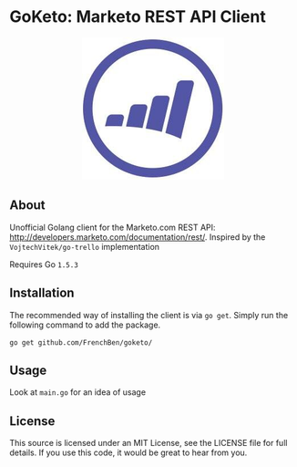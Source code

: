 GoKeto: Marketo REST API Client
===============================
<p align="center">
  <img src="https://raw.githubusercontent.com/FrenchBen/go-marketo/master/doc/Marketo-logo.jpg" alt="Marketo Logo"/>
</p>

About
----------------
Unofficial Golang client for the Marketo.com REST API: http://developers.marketo.com/documentation/rest/.
Inspired by the `VojtechVitek/go-trello` implementation

Requires Go `1.5.3`

Installation
----------------
The recommended way of installing the client is via `go get`. Simply run the following command to add the package.

    go get github.com/FrenchBen/goketo/

Usage
----------------
Look at `main.go` for an idea of usage

License
----------------
This source is licensed under an MIT License, see the LICENSE file for full details. If you use this code, it would be great to hear from you.
